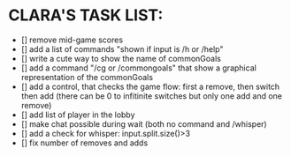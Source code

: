 # CLARA'S TASK LIST:

- [] remove mid-game scores
- [] add a list of commands "shown if input is /h or /help"
- [] write a cute way to show the name of commonGoals
- [] add a command "/cg or /commongoals" that show a graphical representation of the commonGoals
- [] add a control, that checks the game flow: first a remove, then switch then add (there can be 0 to infitinite switches but only one add and one remove)
- [] add list of player in the lobby
- [] make chat possible during wait (both no command and /whisper)
- [] add a check for whisper: input.split.size()>3
- [] fix number of removes and adds